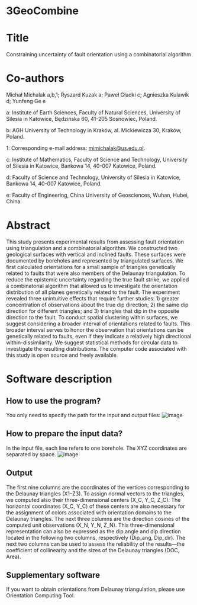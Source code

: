 # 3GeoCombine

# Title
Constraining uncertainty of fault orientation using a combinatorial algorithm

# Co-authors

Michał Michalak a,b,1; Ryszard Kuzak a; Paweł Gładki c; Agnieszka Kulawik d; Yunfeng Ge e

a: Institute of Earth Sciences, Faculty of Natural Sciences, University of Silesia in Katowice, Będzińska 60, 41-205 Sosnowiec, Poland.

b: AGH University of Technology in Kraków, al. Mickiewicza 30, Kraków, Poland.

1: Corresponding e-mail address: mimichalak@us.edu.pl.

c: Institute of Mathematics, Faculty of Science and Technology, University of Silesia in Katowice, Bankowa 14, 40-007 Katowice, Poland.

d: Faculty of Science and Technology, University of Silesia in Katowice, Bankowa 14, 40-007 Katowice, Poland.

e: Faculty of Engineering, China University of Geosciences, Wuhan, Hubei, China.

# Abstract
This study presents experimental results from assessing fault orientation using
triangulation and a combinatorial algorithm. We constructed two geological surfaces
with vertical and inclined faults. These surfaces were documented by boreholes and
represented by triangulated surfaces. We first calculated orientations for a small
sample of triangles genetically related to faults that were also members of the
Delaunay triangulation. To reduce the epistemic uncertainty regarding the true fault
strike, we applied a combinatorial algorithm that allowed us to investigate the
orientation distribution of all planes genetically related to the fault. The experiment
revealed three unintuitive effects that require further studies: 1) greater concentration
of observations about the true dip direction; 2) the same dip direction for different
triangles; and 3) triangles that dip in the opposite direction to the fault. To conduct
spatial clustering within surfaces, we suggest considering a broader interval of
orientations related to faults. This broader interval serves to honor the observation that
orientations can be genetically related to faults, even if they indicate a relatively high
directional within-dissimilarity. We suggest statistical methods for circular data to
investigate the resulting distributions. The computer code associated with this study is
open source and freely available.

# Software description
## How to use the program?
You only need to specify the path for the input and output files:
![image](https://user-images.githubusercontent.com/28152295/114365407-bd596580-9b7a-11eb-968e-b21fca674854.png)

## How to prepare the input data?
In the input file, each line refers to one borehole. The XYZ coordinates are separated by space.
![image](https://user-images.githubusercontent.com/28152295/114365609-eb3eaa00-9b7a-11eb-9604-aeeb6ee42313.png)

## Output
The first nine columns are the coordinates of the vertices corresponding to the Delaunay triangles (X1–Z3). To assign normal vectors to the triangles, we computed also their three-dimensional centers (X_C, Y_C, Z_C). The horizontal coordinates (X_C, Y_C) of these centers are also necessary for the assignment of colors associated with orientation domains to the Delaunay triangles. The next three columns are the direction cosines of the computed unit observations (X_N, Y_N, Z_N). This three-dimensional representation can also be expressed as the dip angle and dip direction located in the following two columns, respectively (Dip_ang, Dip_dir). The next two columns can be used to assess the reliability of the results—the coefficient of collinearity and the sizes of the Delaunay triangles (DOC, Area).

## Supplementary software

If you want to obtain orientations from Delaunay triangulation, please use Orientation Computing Tool.

